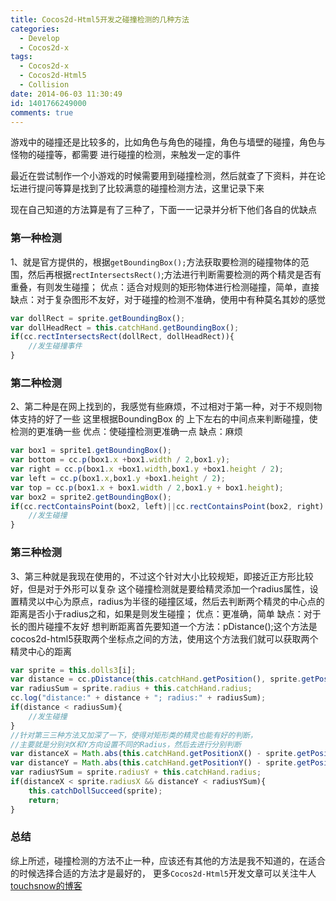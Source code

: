 ```yaml
---
title: Cocos2d-Html5开发之碰撞检测的几种方法
categories:
  - Develop
  - Cocos2d-x
tags:
  - Cocos2d-x
  - Cocos2d-Html5
  - Collision
date: 2014-06-03 11:30:49
id: 1401766249000
comments: true
---
```


游戏中的碰撞还是比较多的，比如角色与角色的碰撞，角色与墙壁的碰撞，角色与怪物的碰撞等，都需要
进行碰撞的检测，来触发一定的事件

最近在尝试制作一个小游戏的时候需要用到碰撞检测，然后就查了下资料，并在论坛进行提问等算是找到了比较满意的碰撞检测方法，这里记录下来

现在自己知道的方法算是有了三种了，下面一一记录并分析下他们各自的优缺点
### 第一种检测
1、就是官方提供的，根据`getBoundingBox();`方法获取要检测的碰撞物体的范围，然后再根据`rectIntersectsRect()`;方法进行判断需要检测的两个精灵是否有重叠，有则发生碰撞；
优点：适合对规则的矩形物体进行检测碰撞，简单，直接
缺点：对于复杂图形不友好，对于碰撞的检测不准确，使用中有种莫名其妙的感觉
```javascript
var dollRect = sprite.getBoundingBox();
var dollHeadRect = this.catchHand.getBoundingBox();
if(cc.rectIntersectsRect(dollRect, dollHeadRect)){
    //发生碰撞事件
}
```

### 第二种检测
2、第二种是在网上找到的，我感觉有些麻烦，不过相对于第一种，对于不规则物体支持的好了一些
这里根据BoundingBox 的 上下左右的中间点来判断碰撞，使检测的更准确一些
优点：使碰撞检测更准确一点
缺点：麻烦
```javascript
var box1 = sprite1.getBoundingBox();
var bottom = cc.p(box1.x +box1.width / 2,box1.y);
var right = cc.p(box1.x +box1.width,box1.y +box1.height / 2);
var left = cc.p(box1.x,box1.y +box1.height / 2);
var top = cc.p(box1.x + box1.width / 2,box1.y + box1.height);
var box2 = sprite2.getBoundingBox();
if(cc.rectContainsPoint(box2, left)||cc.rectContainsPoint(box2, right)||cc.rectContainsPoint(box2, top)||cc.rectContainsPoint(box2, bottom)){
    //发生碰撞
}
```

### 第三种检测
3、第三种就是我现在使用的，不过这个针对大小比较规矩，即接近正方形比较好，但是对于外形可以复杂
这个碰撞检测就是要给精灵添加一个radius属性，设置精灵以中心为原点，radius为半径的碰撞区域，然后去判断两个精灵的中心点的距离是否小于radius之和，如果是则发生碰撞；
优点：更准确，简单
缺点：对于长的图片碰撞不友好
想判断距离首先要知道一个方法：pDistance();这个方法是cocos2d-html5获取两个坐标点之间的方法，使用这个方法我们就可以获取两个精灵中心的距离
```javascript
var sprite = this.dolls3[i];
var distance = cc.pDistance(this.catchHand.getPosition(), sprite.getPosition());
var radiusSum = sprite.radius + this.catchHand.radius;
cc.log("distance:" + distance + "; radius:" + radiusSum);
if(distance < radiusSum){
    //发生碰撞
}
//针对第三三种方法又加深了一下，使得对矩形类的精灵也能有好的判断，
//主要就是分别对X和Y方向设置不同的Radius，然后去进行分别判断
var distanceX = Math.abs(this.catchHand.getPositionX() - sprite.getPositionX());
var distanceY = Math.abs(this.catchHand.getPositionY() - sprite.getPositionY());
var radiusYSum = sprite.radiusY + this.catchHand.radius;
if(distanceX < sprite.radiusX && distanceY < radiusYSum){
    this.catchDollSucceed(sprite);
    return;
}
```
### 总结
综上所述，碰撞检测的方法不止一种，应该还有其他的方法是我不知道的，在适合的时候选择合适的方法才是最好的，
更多`Cocos2d-Html5`开发文章可以关注牛人 [touchsnow的博客](http://blog.makeapp.co)